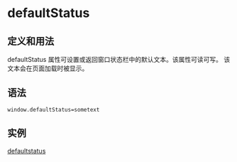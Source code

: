 # defaultStatus

## 定义和用法

defaultStatus 属性可设置或返回窗口状态栏中的默认文本。该属性可读可写。
该文本会在页面加载时被显示。

## 语法

    window.defaultStatus=sometext

## 实例

[defaultstatus](../../../dom/window/defaultstatus.md)
